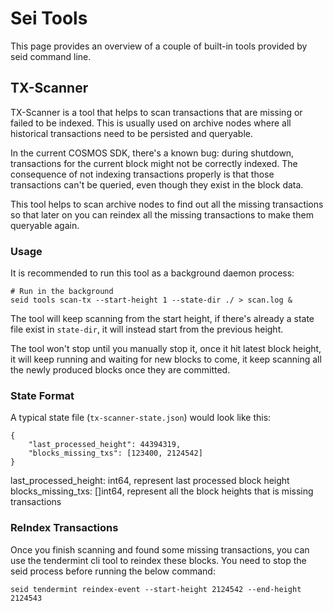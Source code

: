 # Sei Tools
This page provides an overview of a couple of built-in tools provided by seid command line. 

## TX-Scanner 
TX-Scanner is a tool that helps to scan transactions that are missing or failed 
to be indexed. This is usually used on archive nodes where all historical transactions
need to be persisted and queryable. 

In the current COSMOS SDK, there's a known bug: during shutdown, transactions for the 
current block might not be correctly indexed. The consequence of not indexing transactions properly 
is that those transactions can't be queried, even though they exist in the block data.

This tool helps to scan archive nodes to find out all the missing transactions so that
later on you can reindex all the missing transactions to make them queryable again.

### Usage
It is recommended to run this tool as a background daemon process:
```
# Run in the background
seid tools scan-tx --start-height 1 --state-dir ./ > scan.log &
```
The tool will keep scanning from the start height, if there's already
a state file exist in `state-dir`, it will instead start from the previous height.

The tool won't stop until you manually stop it, once it hit latest
block height, it will keep running and waiting for new blocks to come,
it keep scanning all the newly produced blocks once they are committed.

### State Format
A typical state file (`tx-scanner-state.json`) would look like this:
```
{
    "last_processed_height": 44394319,
    "blocks_missing_txs": [123400, 2124542]
}
```
last_processed_height: int64, represent last processed block height
blocks_missing_txs: []int64, represent all the block heights that is missing transactions

### ReIndex Transactions
Once you finish scanning and found some missing transactions, you can
use the tendermint cli tool to reindex these blocks. You need to stop
the seid process before running the below command:
```
seid tendermint reindex-event --start-height 2124542 --end-height 2124543
```
